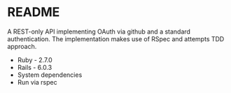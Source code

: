 # README

A REST-only API implementing OAuth via github and a standard authentication.
The implementation makes use of RSpec and attempts TDD approach.

* Ruby - 2.7.0
* Rails - 6.0.3
* System dependencies
* Run via rspec